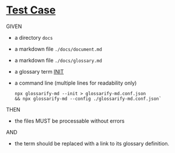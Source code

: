 # [Test Case](#test-case)

GIVEN

-   a directory `docs`
-   a markdown file `./docs/document.md`
-   a markdown file `./docs/glossary.md`
-   a glossary term [INIT][1]
-   a command line (multiple lines for readability only)

        npx glossarify-md --init > glossarify-md.conf.json
        && npx glossarify-md --config ./glossarify-md.conf.json`

THEN

-   the files MUST be processable without errors

AND

-   the term should be replaced with a link to its glossary definition.

[1]: ./glossary.md#init "Initialize a configuration via npx glossarify-md --init."
